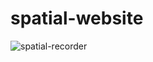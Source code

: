 # spatial-website

![spatial-recorder](https://user-images.githubusercontent.com/47642674/58375443-88fa4300-7f29-11e9-8c9b-d74b0e608d82.gif)
